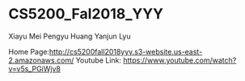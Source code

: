 # CS5200_Fal2018_YYY
Xiayu Mei
Pengyu Huang
Yanjun Lyu

Home Page:http://cs5200fall2018yyy.s3-website.us-east-2.amazonaws.com/
Youtube Link: https://www.youtube.com/watch?v=v5s_PGiWjv8
